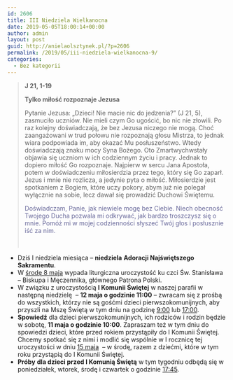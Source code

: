 ```yaml
---
id: 2606
title: III Niedziela Wielkanocna
date: 2019-05-05T18:00:14+00:00
author: admin
layout: post
guid: http://anielaolsztynek.pl/?p=2606
permalink: /2019/05/iii-niedziela-wielkanocna-9/
categories:
  - Bez kategorii
---
```

> **J 21, 1-19**
> 
> **Tylko miłość rozpoznaje Jezusa**
> 
> Pytanie Jezusa: &#8222;Dzieci! Nie macie nic do jedzenia?&#8221; (J 21, 5), zasmuciło uczniów. Nie mieli czym Go ugościć, bo nic nie złowili. Po raz kolejny doświadczają, że bez Jezusa niczego nie mogą. Choć zaangażowani w trud połowu nie rozpoznają głosu Mistrza, to jednak wiara podpowiada im, aby okazać Mu posłuszeństwo. Wtedy doświadczają znaku mocy Syna Bożego. Oto Zmartwychwstały objawia się uczniom w ich codziennym życiu i pracy. Jednak to dopiero miłość Go rozpoznaje. Najpierw w sercu Jana Apostoła, potem w doświadczeniu miłosierdzia przez tego, który się Go zaparł. Jezus i mnie nie rozlicza, a jedynie pyta o miłość. Miłosierdzie jest spotkaniem z Bogiem, które uczy pokory, abym już nie polegał wyłącznie na sobie, lecz dawał się prowadzić Duchowi Świętemu.
> 
> <span style="color: #666699;">Doświadczam, Panie, jak niewiele mogę bez Ciebie. Niech obecność Twojego Ducha pozwala mi odkrywać, jak bardzo troszczysz się o mnie. Pomóż mi w mojej codzienności słyszeć Twój głos i posłusznie iść za nim.</span>
> 
> &nbsp;

  * Dziś I niedziela miesiąca &#8211; **niedziela** **Adoracji Najświętszego Sakramentu**.
  * W <span style="text-decoration: underline;">środę 8 maja</span> wypada liturgiczna uroczystość ku czci Św. Stanisława – Biskupa i Męczennika, głównego Patrona Polski.
  * W związku z uroczystością **I Komunii Świętej** w naszej parafii w następną niedzielę  – **12 maja o godzinie 11:00** – zwracam się z prośbą do wszystkich, którzy nie są gośćmi dzieci pierwszokomunijnych, aby przyszli na Mszę Świętą w tym dniu na godzinę <span style="text-decoration: underline;">9:00</span> lub <span style="text-decoration: underline;">17:00</span>.
  * **Spowiedź** dla dzieci pierwszokomunijnych, ich rodziców i rodzin będzie w sobotę, **11 maja o godzinie 10:00**. Zapraszam też w tym dniu do spowiedzi dzieci, które przed rokiem przystąpiły do I Komunii Świętej. Chcemy spotkać się z nimi i modlić się wspólnie w I rocznicę tej uroczystości w dniu <span style="text-decoration: underline;">15 maja</span>  – w środę, razem z dziećmi, które w tym roku przystąpią do I Komunii Świętej.
  * **Próby** **dla dzieci przed I Komunią Świętą** w tym tygodniu odbędą się w poniedziałek, wtorek, środę i czwartek o godzinie <span style="text-decoration: underline;">17:45</span>.